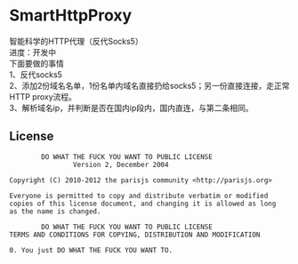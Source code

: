 SmartHttpProxy
==============

智能科学的HTTP代理（反代Socks5）  
进度：开发中  
下面要做的事情  
1、反代socks5  
2、添加2份域名名单，1份名单内域名直接扔给socks5；另一份直接连接，走正常HTTP proxy流程。  
3、解析域名ip，并判断是否在国内ip段内，国内直连，与第二条相同。  

## License

            DO WHAT THE FUCK YOU WANT TO PUBLIC LICENSE
                    Version 2, December 2004

    Copyright (C) 2010-2012 the parisjs community <http://parisjs.org>

    Everyone is permitted to copy and distribute verbatim or modified
    copies of this license document, and changing it is allowed as long
    as the name is changed.

            DO WHAT THE FUCK YOU WANT TO PUBLIC LICENSE
    TERMS AND CONDITIONS FOR COPYING, DISTRIBUTION AND MODIFICATION

    0. You just DO WHAT THE FUCK YOU WANT TO.

